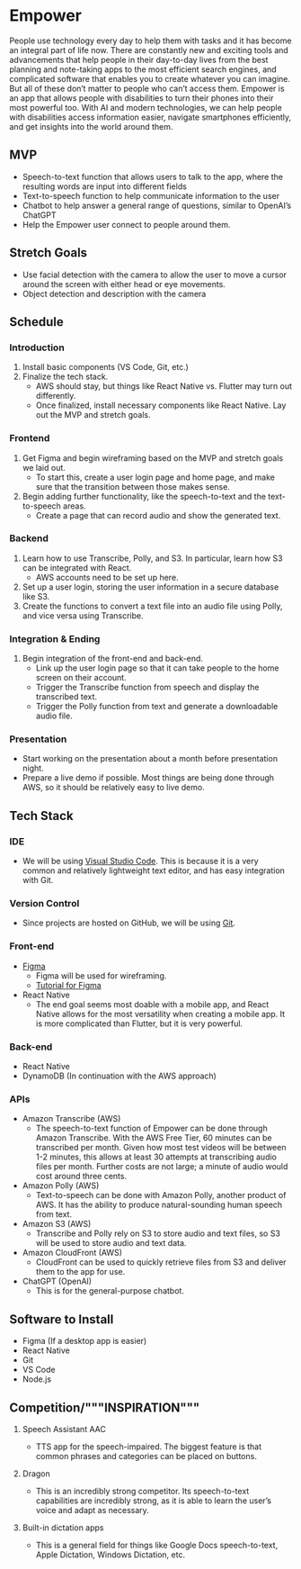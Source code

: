 
# Empower
People use technology every day to help them with tasks and it has become an integral part of life now. There are constantly new and exciting tools and advancements that help people in their day-to-day lives from the best planning and note-taking apps to the most efficient search engines, and complicated software that enables you to create whatever you can imagine. But all of these don’t matter to people who can’t access them. Empower is an app that allows people with disabilities to turn their phones into their most powerful too. With AI and modern technologies, we can help people with disabilities access information easier, navigate smartphones efficiently, and get insights into the world around them. 

## MVP

 - Speech-to-text function that allows users to talk to the app, where
   the resulting words are input into different fields
- Text-to-speech function to help communicate information to the user
- Chatbot to help answer a general range of questions, similar to OpenAI’s ChatGPT
- Help the Empower user connect to people around them.

## Stretch Goals
- Use facial detection with the camera to allow the user to move a cursor around the screen with either head or eye movements.
- Object detection and description with the camera


## Schedule
### Introduction

 1. Install basic components (VS Code, Git, etc.)
 2. Finalize the tech stack.
	 - AWS should stay, but things like React Native vs. Flutter may turn out differently.
	 - Once finalized, install necessary components like React Native.
Lay out the MVP and stretch goals.

### Frontend
1. Get Figma and begin wireframing based on the MVP and stretch goals we laid out.
	- To start this, create a user login page and home page, and make sure that the transition between those makes sense.
2. Begin adding further functionality, like the speech-to-text and the text-to-speech areas.
	- Create a page that can record audio and show the generated text. 

### Backend

1. Learn how to use Transcribe, Polly, and S3. In particular, learn how S3 can be integrated with React.
	- AWS accounts need to be set up here.
2. Set up a user login, storing the user information in a secure database like S3.
3. Create the functions to convert a text file into an audio file using Polly, and vice versa using Transcribe.

### Integration & Ending
1. Begin integration of the front-end and back-end.
	- Link up the user login page so that it can take people to the home screen on their account.
	- Trigger the Transcribe function from speech and display the transcribed text.
	- Trigger the Polly function from text and generate a downloadable audio file.

### Presentation
- Start working on the presentation about a month before presentation night.
- Prepare a live demo if possible. Most things are being done through AWS, so it should be relatively easy to live demo.

## Tech Stack

### IDE
- We will be using [Visual Studio Code](https://code.visualstudio.com/download). This is because it is a very common and relatively lightweight text editor, and has easy integration with Git.
### Version Control
- Since projects are hosted on GitHub, we will be using [Git](https://git-scm.com/).
### Front-end
- [Figma](https://www.figma.com/)
	- Figma will be used for wireframing.
	- [Tutorial for Figma](https://www.youtube.com/watch?v=II-6dDzc-80)
- React Native
	- The end goal seems most doable with a mobile app, and React Native allows for the most versatility when creating a mobile app. It is more complicated than Flutter, but it is very powerful.
		
### Back-end
- React Native
- DynamoDB (In continuation with the AWS approach)

### APIs
- Amazon Transcribe (AWS)
	- The speech-to-text function of Empower can be done through Amazon Transcribe. With the AWS Free Tier, 60 minutes can be transcribed per month. Given how most test videos will be between 1-2 minutes, this allows at least 30 attempts at transcribing audio files per month. Further costs are not large; a minute of audio would cost around three cents.
- Amazon Polly (AWS)
	- Text-to-speech can be done with Amazon Polly, another product of AWS. It has the ability to produce natural-sounding human speech from text.
- Amazon S3 (AWS)
	- Transcribe and Polly rely on S3 to store audio and text files, so S3 will be used to store audio and text data.
- Amazon CloudFront (AWS)
	- CloudFront can be used to quickly retrieve files from S3 and deliver them to the app for use.
- ChatGPT (OpenAI)
	- This is for the general-purpose chatbot. 


## Software to Install
- Figma (If a desktop app is easier)
- React Native
- Git
- VS Code
- Node.js

## Competition/"""INSPIRATION"""
1. Speech Assistant AAC
	- TTS app for the speech-impaired. The biggest feature is that common phrases and categories can be placed on buttons.

2. Dragon
	- This is an incredibly strong competitor. Its speech-to-text capabilities are incredibly strong, as it is able to learn the user’s voice and adapt as necessary.

3. Built-in dictation apps
	- This is a general field for things like Google Docs speech-to-text, Apple Dictation, Windows Dictation, etc.


